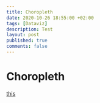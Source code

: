 ```yaml
---
title: Choropleth
date: 2020-10-26 18:55:00 +02:00
tags: [Dataviz]
description: Test
layout: post
published: true
comments: false
---
```


# Choropleth

[this](/assets/files/choropleth.html)